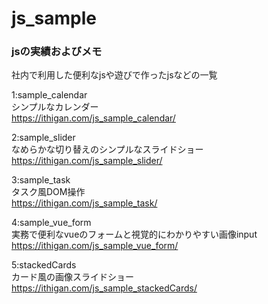 # js_sample

### jsの実績およびメモ  

社内で利用した便利なjsや遊びで作ったjsなどの一覧  

1:sample_calendar  
シンプルなカレンダー  
https://ithigan.com/js_sample_calendar/  

2:sample_slider  
なめらかな切り替えのシンプルなスライドショー  
https://ithigan.com/js_sample_slider/  

3:sample_task  
タスク風DOM操作  
https://ithigan.com/js_sample_task/  

4:sample_vue_form  
実務で便利なvueのフォームと視覚的にわかりやすい画像input  
https://ithigan.com/js_sample_vue_form/  

5:stackedCards  
カード風の画像スライドショー  
https://ithigan.com/js_sample_stackedCards/  
